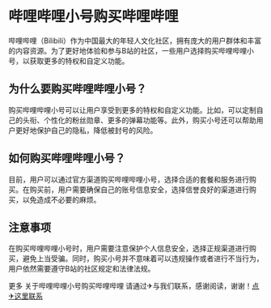 # 哔哩哔哩小号购买哔哩哔哩

哔哩哔哩（Bilibili）作为中国最大的年轻人文化社区，拥有庞大的用户群体和丰富的内容资源。为了更好地体验和参与B站的社区，一些用户选择购买哔哩哔哩小号，以获取更多的特权和自定义功能。

## 为什么要购买哔哩哔哩小号？

购买哔哩哔哩小号可以让用户享受到更多的特权和自定义功能。比如，可以定制自己的头衔、个性化的粉丝勋章、更多的弹幕功能等。此外，购买小号还可以帮助用户更好地保护自己的隐私，降低被封号的风险。

## 如何购买哔哩哔哩小号？

目前，用户可以通过官方渠道购买哔哩哔哩小号，选择合适的套餐和服务进行购买。在购买前，用户需要确保自己的账号信息安全，选择信誉良好的渠道进行购买，以免造成不必要的麻烦。

## 注意事项

在购买哔哩哔哩小号时，用户需要注意保护个人信息安全，选择正规渠道进行购买，避免上当受骗。同时，购买小号并不意味着可以违规操作或者进行不当行为，用户依然需要遵守B站的社区规定和法律法规。

更多 关于哔哩哔哩小号购买哔哩哔哩 请通过✈与我们联系，感谢阅读，谢谢！[点✈这里联系](https://gg.k02.cc)
